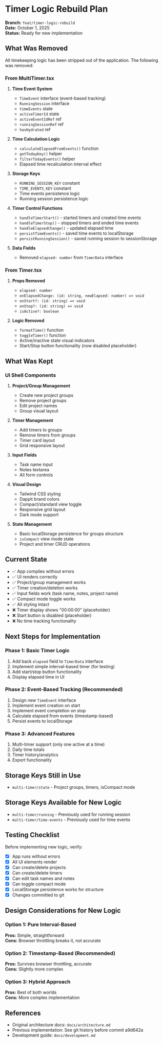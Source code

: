 # Timer Logic Rebuild Plan

**Branch:** `feat/timer-logic-rebuild`  
**Date:** October 1, 2025  
**Status:** Ready for new implementation

## What Was Removed

All timekeeping logic has been stripped out of the application. The following was removed:

### From MultiTimer.tsx

1. **Time Event System**
   - `TimeEvent` interface (event-based tracking)
   - `RunningSession` interface
   - `timeEvents` state
   - `activeTimerId` state
   - `activeEventIdRef` ref
   - `runningSessionRef` ref
   - `hasHydrated` ref

2. **Time Calculation Logic**
   - `calculateElapsedFromEvents()` function
   - `getTodayKey()` helper
   - `filterTodayEvents()` helper
   - Elapsed time recalculation interval effect

3. **Storage Keys**
   - `RUNNING_SESSION_KEY` constant
   - `TIME_EVENTS_KEY` constant
   - Time events persistence logic
   - Running session persistence logic

4. **Timer Control Functions**
   - `handleTimerStart()` - started timers and created time events
   - `handleTimerStop()` - stopped timers and ended time events
   - `handleElapsedChange()` - updated elapsed time
   - `persistTimeEvents()` - saved time events to localStorage
   - `persistRunningSession()` - saved running session to sessionStorage

5. **Data Fields**
   - Removed `elapsed: number` from `TimerData` interface

### From Timer.tsx

1. **Props Removed**
   - `elapsed: number`
   - `onElapsedChange: (id: string, newElapsed: number) => void`
   - `onStart?: (id: string) => void`
   - `onStop?: (id: string) => void`
   - `isActive?: boolean`

2. **Logic Removed**
   - `formatTime()` function
   - `toggleTimer()` function
   - Active/inactive state visual indicators
   - Start/Stop button functionality (now disabled placeholder)

## What Was Kept

### UI Shell Components

1. **Project/Group Management**
   - Create new project groups
   - Remove project groups
   - Edit project names
   - Group visual layout

2. **Timer Management**
   - Add timers to groups
   - Remove timers from groups
   - Timer card layout
   - Grid responsive layout

3. **Input Fields**
   - Task name input
   - Notes textarea
   - All form controls

4. **Visual Design**
   - Tailwind CSS styling
   - Dappit brand colors
   - Compact/standard view toggle
   - Responsive grid layout
   - Dark mode support

5. **State Management**
   - Basic localStorage persistence for groups structure
   - `isCompact` view mode state
   - Project and timer CRUD operations

## Current State

- ✅ App compiles without errors
- ✅ UI renders correctly
- ✅ Project/group management works
- ✅ Timer creation/deletion works
- ✅ Input fields work (task name, notes, project name)
- ✅ Compact mode toggle works
- ✅ All styling intact
- ❌ Timer display shows "00:00:00" (placeholder)
- ❌ Start button is disabled (placeholder)
- ❌ No time tracking functionality

## Next Steps for Implementation

### Phase 1: Basic Timer Logic

1. Add back `elapsed` field to `TimerData` interface
2. Implement simple interval-based timer (for testing)
3. Add start/stop button functionality
4. Display elapsed time in UI

### Phase 2: Event-Based Tracking (Recommended)

1. Design new `TimeEvent` interface
2. Implement event creation on start
3. Implement event completion on stop
4. Calculate elapsed from events (timestamp-based)
5. Persist events to localStorage

### Phase 3: Advanced Features

1. Multi-timer support (only one active at a time)
2. Daily time totals
3. Timer history/analytics
4. Export functionality

## Storage Keys Still in Use

- `multi-timer/state` - Project groups, timers, isCompact mode

## Storage Keys Available for New Logic

- `multi-timer/running` - Previously used for running session
- `multi-timer/time-events` - Previously used for time events

## Testing Checklist

Before implementing new logic, verify:

- [x] App runs without errors
- [x] All UI elements render
- [x] Can create/delete projects
- [x] Can create/delete timers
- [x] Can edit task names and notes
- [x] Can toggle compact mode
- [x] LocalStorage persistence works for structure
- [x] Changes committed to git

## Design Considerations for New Logic

### Option 1: Pure Interval-Based
**Pros:** Simple, straightforward  
**Cons:** Browser throttling breaks it, not accurate

### Option 2: Timestamp-Based (Recommended)
**Pros:** Survives browser throttling, accurate  
**Cons:** Slightly more complex

### Option 3: Hybrid Approach
**Pros:** Best of both worlds  
**Cons:** More complex implementation

## References

- Original architecture docs: `docs/architecture.md`
- Previous implementation: See git history before commit a9d642a
- Development guide: `docs/development.md`
